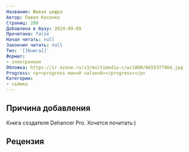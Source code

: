 ```yaml
---
Название: Живая цифра
Автор: Павел Косенко
Страниц: 280
Добавлена в базу: 2024-09-09
Прочитана: false
Начал читать: null
Закончил читать: null
Тип: '[[Книга]]'
Формат:
- электронная
Обложка: https://ir.ozone.ru/s3/multimedia-c/wc1000/6655377864.jpg
Progress: <p><progress max=0 value=0></progress></p>
Категории:
- съёмка
---
```

## Причина добавления

Книга создателя Dehancer Pro. Хочется почитать:)

## Рецензия